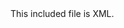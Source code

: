 <!-- >>>>>> BEGIN GENERATED FILE (include): SOURCE C:/Users/Burdette/Documents/GitHub/markdown_helper/test/include/templates/xml_markdown.md -->
<!-- >>>>>> BEGIN INCLUDED FILE (markdown): SOURCE C:/Users/Burdette/Documents/GitHub/markdown_helper/test/include/templates/../includes/xml.xml -->
<root>
  <element attribute="value">
    <sub_element>
      This included file is XML.
    </sub_element>
  </element>
</root>
<!-- <<<<<< END INCLUDED FILE (markdown): SOURCE C:/Users/Burdette/Documents/GitHub/markdown_helper/test/include/templates/../includes/xml.xml -->
<!-- <<<<<< END GENERATED FILE (include): SOURCE C:/Users/Burdette/Documents/GitHub/markdown_helper/test/include/templates/xml_markdown.md -->
